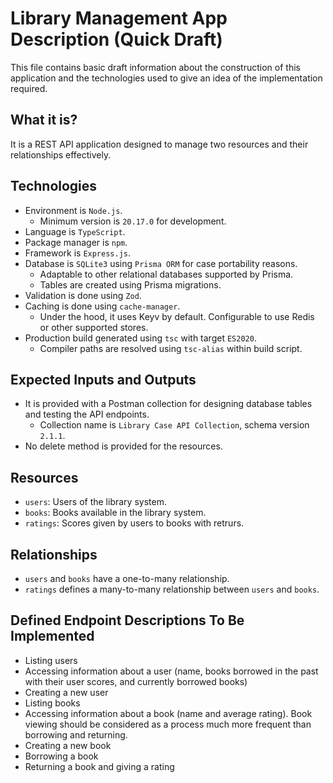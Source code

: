 # Library Management App Description (Quick Draft)

This file contains basic draft information about the construction of this application and the technologies
used to give an idea of the implementation required.

## What it is?

It is a REST API application designed to manage two resources and their relationships effectively.

## Technologies

- Environment is `Node.js`.
  - Minimum version is `20.17.0` for development.
- Language is `TypeScript`.
- Package manager is `npm`.
- Framework is `Express.js`.
- Database is `SQLite3` using `Prisma ORM` for case portability reasons.
  - Adaptable to other relational databases supported by Prisma.
  - Tables are created using Prisma migrations.
- Validation is done using `Zod`.
- Caching is done using `cache-manager`.
  - Under the hood, it uses Keyv by default. Configurable to use Redis or other supported stores.
- Production build generated using `tsc` with target `ES2020`.
  - Compiler paths are resolved using `tsc-alias` within build script.

## Expected Inputs and Outputs

- It is provided with a Postman collection for designing database tables and testing the API endpoints.
  - Collection name is `Library Case API Collection`, schema version `2.1.1`.
- No delete method is provided for the resources.

## Resources

- `users`: Users of the library system.
- `books`: Books available in the library system.
- `ratings`: Scores given by users to books with retrurs.

## Relationships

- `users` and `books` have a one-to-many relationship.
- `ratings` defines a many-to-many relationship between `users` and `books`.

## Defined Endpoint Descriptions To Be Implemented

- Listing users  
- Accessing information about a user (name, books borrowed in the past with their user 
  scores, and currently borrowed books)  
- Creating a new user 
- Listing books 
- Accessing information about a book (name and average rating). Book viewing should be 
  considered as a process much more frequent than borrowing and returning. 
- Creating a new book 
- Borrowing a book 
- Returning a book and giving a rating 
